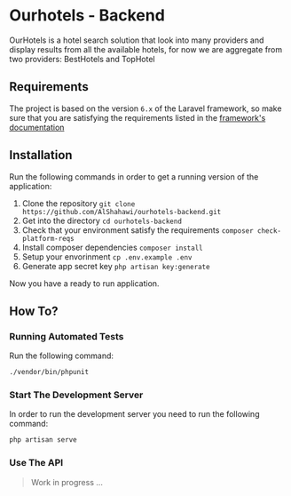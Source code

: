 Ourhotels - Backend
===
OurHotels is a hotel search solution that look into many providers and display results from 
all the available hotels, for now we are aggregate from two providers: BestHotels and  TopHotel
 
## Requirements
The project is based on the version `6.x` of the Laravel framework, 
so make sure that you are satisfying the requirements
listed in the [framework's documentation](https://laravel.com/docs/6.x#server-requirements)

## Installation
Run the following commands in order to get a running version of the application:

1. Clone the repository `git clone  https://github.com/AlShahawi/ourhotels-backend.git`
2. Get into the directory `cd ourhotels-backend`
4. Check that your environment satisfy the requirements `composer check-platform-reqs`
3. Install composer dependencies `composer install`
4. Setup your envorinment `cp .env.example .env`
5. Generate app secret key `php artisan key:generate`

Now you have a ready to run application.

## How To?

### Running Automated Tests
Run the following command:
```bash
./vendor/bin/phpunit
```

### Start The Development Server
In order to run the development server you need to run the following command:
```bash
php artisan serve
```

### Use The API
> Work in progress ...

